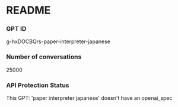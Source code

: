 # README
### GPT ID
 g-hxDOCBQrs-paper-interpreter-japanese
### Number of conversations
 25000
### API Protection Status
This GPT: 'paper interpreter japanese' doesn't have an openai_spec
